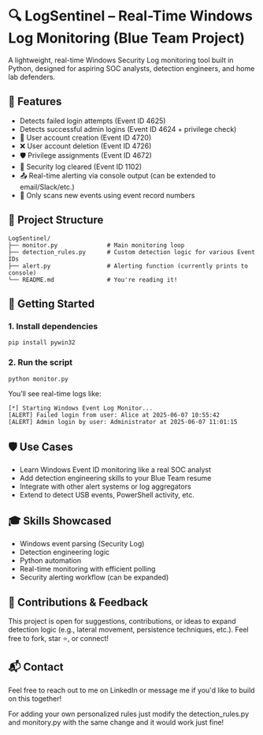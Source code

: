 <!DOCTYPE html>
<html lang="en">
<head>
  <meta charset="UTF-8">
  
</head>
<body>

  <h1>🔍 LogSentinel – Real-Time Windows Log Monitoring (Blue Team Project)</h1>

  <p>
    A lightweight, real-time Windows Security Log monitoring tool built in Python, designed for aspiring SOC analysts, detection engineers, and home lab defenders.
  </p>

  <h2>🚨 Features</h2>
  <ul>
    <li>Detects failed login attempts (Event ID 4625)</li>
    <li>Detects successful admin logins (Event ID 4624 + privilege check)</li>
    <li>👤 User account creation (Event ID 4720)</li>
    <li>❌ User account deletion (Event ID 4726)</li>
    <li>🛡️ Privilege assignments (Event ID 4672)</li>
    <li>🧹 Security log cleared (Event ID 1102)</li>
    <li>📤 Real-time alerting via console output (can be extended to email/Slack/etc.)</li>
    <li>🔄 Only scans new events using event record numbers</li>
  </ul>

  <h2>📁 Project Structure</h2>
  <pre><code>LogSentinel/
├── monitor.py              # Main monitoring loop
├── detection_rules.py      # Custom detection logic for various Event IDs
├── alert.py                # Alerting function (currently prints to console)
└── README.md               # You're reading it!
</code></pre>

  <h2>🚀 Getting Started</h2>
  <h3>1. Install dependencies</h3>
  <pre><code>pip install pywin32</code></pre>

  <h3>2. Run the script</h3>
  <pre><code>python monitor.py</code></pre>

  <p>You’ll see real-time logs like:</p>
  <pre><code>[*] Starting Windows Event Log Monitor...
[ALERT] Failed login from user: Alice at 2025-06-07 10:55:42
[ALERT] Admin login by user: Administrator at 2025-06-07 11:01:15
</code></pre>

  <h2>🛡️ Use Cases</h2>
  <ul>
    <li>Learn Windows Event ID monitoring like a real SOC analyst</li>
    <li>Add detection engineering skills to your Blue Team resume</li>
    <li>Integrate with other alert systems or log aggregators</li>
    <li>Extend to detect USB events, PowerShell activity, etc.</li>
  </ul>

  <h2>🎓 Skills Showcased</h2>
  <ul>
    <li>Windows event parsing (Security Log)</li>
    <li>Detection engineering logic</li>
    <li>Python automation</li>
    <li>Real-time monitoring with efficient polling</li>
    <li>Security alerting workflow (can be expanded)</li>
  </ul>

  <h2>🤝 Contributions & Feedback</h2>
  <p>
    This project is open for suggestions, contributions, or ideas to expand detection logic (e.g., lateral movement, persistence techniques, etc.). Feel free to fork, star ⭐, or connect!
  </p>

  <h2>📬 Contact</h2>
  <p>
    Feel free to reach out to me on LinkedIn or message me if you'd like to build on this together!
  </p>

  <p>
    For adding your own personalized rules just modify the detection_rules.py and monitory.py with the same change and it would work just fine!
  </p>

</body>
</html>
